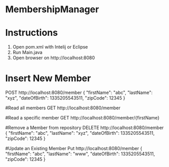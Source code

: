 # MembershipManager

# Instructions
1. Open pom.xml with Intelij or Eclipse
2. Run Main.java
3. Open browser on http://localhost:8080

# Insert New Member
POST http://localhost:8080/member
{
        "firstName": "abc",
        "lastName": "xyz",
        "dateOfBirth": 1335205543511,
        "zipCode": 12345
 }

 #Read all members
 GET http://localhost:8080/member

 #Read a specific member
 GET http://localhost:8080/member/{firstName}

#Remove a Member from repository
DELETE http://localhost:8080/member
{
        "firstName": "abc",
        "lastName": "xyz",
        "dateOfBirth": 1335205543511,
        "zipCode": 12345
 }

 #Update an Existing Member
 Put http://localhost:8080/member
 {
         "firstName": "abc",
         "lastName": "www",
         "dateOfBirth": 1335205543511,
         "zipCode": 12345
  }